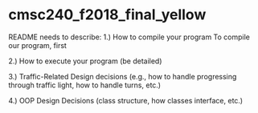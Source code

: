 # cmsc240_f2018_final_yellow
 
README needs to describe:
1.) How to compile your program
	To compile our program, first

2.) How to execute your program (be detailed)

3.) Traffic-Related Design decisions (e.g., how to handle progressing through traffic light, how to handle turns, etc.)

4.) OOP Design Decisions (class structure, how classes interface, etc.)
